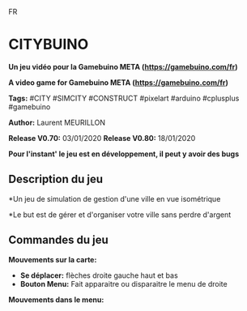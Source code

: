 FR

# CITYBUINO #
**Un jeu vidéo pour la Gamebuino META (https://gamebuino.com/fr)**

**A video game for Gamebuino META (https://gamebuino.com/fr)**

**Tags:** #CITY #SIMCITY #CONSTRUCT #pixelart #arduino #cplusplus #gamebuino

**Author:** Laurent MEURILLON

**Release V0.70:** 03/01/2020
**Release V0.80:** 18/01/2020

__Pour l'instant' le jeu est en développement, il peut y avoir des bugs__


## Description du jeu ##

*Un jeu de simulation de gestion d'une ville en vue isométrique

*Le but est de gérer et d'organiser votre ville sans perdre d'argent

## Commandes du jeu ##
**Mouvements sur la carte:**

- **Se déplacer:** flèches droite gauche haut et bas
- **Bouton Menu:** Fait apparaitre ou disparaitre le menu de droite

**Mouvements dans le menu:**
